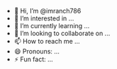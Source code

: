 - 👋 Hi, I’m @imranch786
- 👀 I’m interested in ...
- 🌱 I’m currently learning ...
- 💞️ I’m looking to collaborate on ...
- 📫 How to reach me ...
- 😄 Pronouns: ...
- ⚡ Fun fact: ...

<!---
imranch786/imranch786 is a ✨ special ✨ repository because its `README.md` (this file) appears on your GitHub profile.
You can click the Preview link to take a look at your changes.

